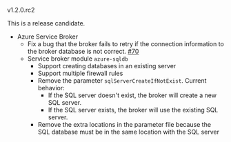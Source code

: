 v1.2.0.rc2

This is a release candidate.

* Azure Service Broker
  * Fix a bug that the broker fails to retry if the connection information to the broker database is not correct. [#70](https://github.com/Azure/meta-azure-service-broker/issues/70)
  * Service broker module `azure-sqldb`
    * Support creating databases in an existing server
    * Support multiple firewall rules
    * Remove the parameter `sqlServerCreateIfNotExist`. Current behavior:
      * If the SQL server doesn't exist, the broker will create a new SQL server.
      * If the SQL server exists, the broker will use the existing SQL server.
    * Remove the extra locations in the parameter file because the SQL database must be in the same location with the SQL server
